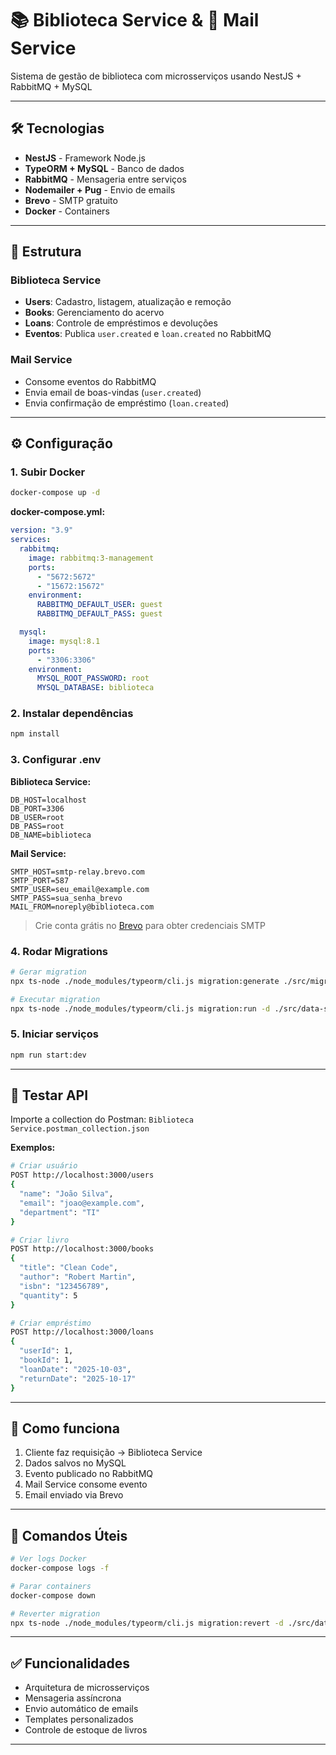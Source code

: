 # 📚 Biblioteca Service & 📩 Mail Service

Sistema de gestão de biblioteca com microsserviços usando NestJS + RabbitMQ + MySQL

---

## 🛠️ Tecnologias

- **NestJS** - Framework Node.js
- **TypeORM + MySQL** - Banco de dados
- **RabbitMQ** - Mensageria entre serviços
- **Nodemailer + Pug** - Envio de emails
- **Brevo** - SMTP gratuito
- **Docker** - Containers

---

## 📂 Estrutura

### Biblioteca Service
- **Users**: Cadastro, listagem, atualização e remoção
- **Books**: Gerenciamento do acervo
- **Loans**: Controle de empréstimos e devoluções
- **Eventos**: Publica `user.created` e `loan.created` no RabbitMQ

### Mail Service
- Consome eventos do RabbitMQ
- Envia email de boas-vindas (`user.created`)
- Envia confirmação de empréstimo (`loan.created`)

---

## ⚙️ Configuração

### 1. Subir Docker

```bash
docker-compose up -d
```

**docker-compose.yml:**
```yaml
version: "3.9"
services:
  rabbitmq:
    image: rabbitmq:3-management
    ports:
      - "5672:5672"
      - "15672:15672"
    environment:
      RABBITMQ_DEFAULT_USER: guest
      RABBITMQ_DEFAULT_PASS: guest

  mysql:
    image: mysql:8.1
    ports:
      - "3306:3306"
    environment:
      MYSQL_ROOT_PASSWORD: root
      MYSQL_DATABASE: biblioteca
```

### 2. Instalar dependências

```bash
npm install
```

### 3. Configurar .env

**Biblioteca Service:**
```env
DB_HOST=localhost
DB_PORT=3306
DB_USER=root
DB_PASS=root
DB_NAME=biblioteca
```

**Mail Service:**
```env
SMTP_HOST=smtp-relay.brevo.com
SMTP_PORT=587
SMTP_USER=seu_email@example.com
SMTP_PASS=sua_senha_brevo
MAIL_FROM=noreply@biblioteca.com
```

> Crie conta grátis no [Brevo](https://www.brevo.com) para obter credenciais SMTP

### 4. Rodar Migrations

```bash
# Gerar migration
npx ts-node ./node_modules/typeorm/cli.js migration:generate ./src/migrations/NomeMigration -d ./src/data-source.ts

# Executar migration
npx ts-node ./node_modules/typeorm/cli.js migration:run -d ./src/data-source.ts
```

### 5. Iniciar serviços

```bash
npm run start:dev
```

---

## 📮 Testar API

Importe a collection do Postman: `Biblioteca Service.postman_collection.json`

**Exemplos:**

```bash
# Criar usuário
POST http://localhost:3000/users
{
  "name": "João Silva",
  "email": "joao@example.com",
  "department": "TI"
}

# Criar livro
POST http://localhost:3000/books
{
  "title": "Clean Code",
  "author": "Robert Martin",
  "isbn": "123456789",
  "quantity": 5
}

# Criar empréstimo
POST http://localhost:3000/loans
{
  "userId": 1,
  "bookId": 1,
  "loanDate": "2025-10-03",
  "returnDate": "2025-10-17"
}
```

---

## 🔄 Como funciona

1. Cliente faz requisição → Biblioteca Service
2. Dados salvos no MySQL
3. Evento publicado no RabbitMQ
4. Mail Service consome evento
5. Email enviado via Brevo

---

## 📝 Comandos Úteis

```bash
# Ver logs Docker
docker-compose logs -f

# Parar containers
docker-compose down

# Reverter migration
npx ts-node ./node_modules/typeorm/cli.js migration:revert -d ./src/data-source.ts
```

---

## ✅ Funcionalidades

- Arquitetura de microsserviços
- Mensageria assíncrona
- Envio automático de emails
- Templates personalizados
- Controle de estoque de livros

---
